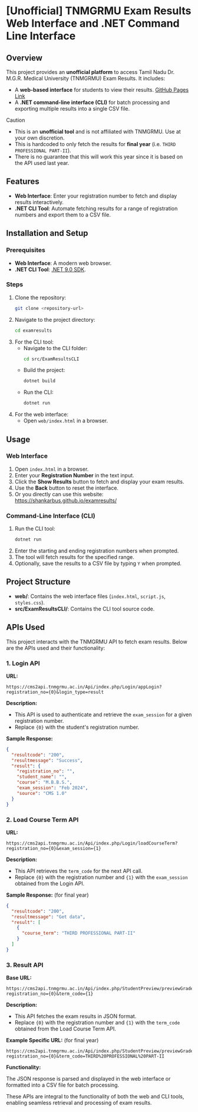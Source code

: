 # [Unofficial] TNMGRMU Exam Results Web Interface and .NET Command Line Interface

## Overview

This project provides an **unofficial platform** to access Tamil Nadu Dr. M.G.R. Medical University (TNMGRMU) Exam Results. It includes:

- A **web-based interface** for students to view their results. [GitHub Pages Link](https://shankarbus.github.io/examresults/)
- A **.NET command-line interface (CLI)** for batch processing and exporting multiple results into a single CSV file.

> [!CAUTION]
>
> - This is an **unofficial tool** and is not affiliated with TNMGRMU. Use at your own discretion.
> - This is hardcoded to only fetch the results for **final year** (i.e. `THIRD PROFESSIONAL PART-II`).
> - There is no guarantee that this will work this year since it is based on the API used last year.

## Features

- **Web Interface**: Enter your registration number to fetch and display results interactively.
- **.NET CLI Tool**: Automate fetching results for a range of registration numbers and export them to a CSV file.

## Installation and Setup

### Prerequisites

- **Web Interface**: A modern web browser.
- **.NET CLI Tool**: [.NET 9.0 SDK](https://dotnet.microsoft.com/download/dotnet/9.0).

### Steps

1. Clone the repository:
   ```bash
   git clone <repository-url>
   ```
2. Navigate to the project directory:
   ```bash
   cd examresults
   ```
3. For the CLI tool:
   - Navigate to the CLI folder:
     ```bash
     cd src/ExamResultsCLI
     ```
   - Build the project:
     ```bash
     dotnet build
     ```
   - Run the CLI:
     ```bash
     dotnet run
     ```
4. For the web interface:
   - Open `web/index.html` in a browser.

## Usage

### Web Interface

1. Open `index.html` in a browser.
2. Enter your **Registration Number** in the text input.
3. Click the **Show Results** button to fetch and display your exam results.
4. Use the **Back** button to reset the interface.
5. Or you directly can use this website: https://shankarbus.github.io/examresults/

### Command-Line Interface (CLI)

1. Run the CLI tool:
   ```bash
   dotnet run
   ```
2. Enter the starting and ending registration numbers when prompted.
3. The tool will fetch results for the specified range.
4. Optionally, save the results to a CSV file by typing `Y` when prompted.

## Project Structure

- **web/**: Contains the web interface files (`index.html`, `script.js`, `styles.css`).
- **src/ExamResultsCLI/**: Contains the CLI tool source code.

## APIs Used

This project interacts with the TNMGRMU API to fetch exam results. Below are the APIs used and their functionality:

### 1. Login API

**URL:**

```plaintext
https://cms2api.tnmgrmu.ac.in/Api/index.php/Login/appLogin?registration_no={0}&login_type=result
```

**Description:**

- This API is used to authenticate and retrieve the `exam_session` for a given registration number.
- Replace `{0}` with the student's registration number.

**Sample Response:**

```json
{
  "resultcode": "200",
  "resultmessage": "Success",
  "result": {
    "registration_no": "",
    "student_name": "",
    "course": "M.B.B.S.",
    "exam_session": "Feb 2024",
    "source": "CMS 1.0"
  }
}
```

### 2. Load Course Term API

**URL:**

```plaintext
https://cms2api.tnmgrmu.ac.in/Api/index.php/Login/loadCourseTerm?registration_no={0}&exam_session={1}
```

**Description:**

- This API retrieves the `term_code` for the next API call.
- Replace `{0}` with the registration number and `{1}` with the `exam_session` obtained from the Login API.

**Sample Response:** (for final year)

```json
{
  "resultcode": "200",
  "resultmessage": "Get data",
  "result": [
    {
      "course_term": "THIRD PROFESSIONAL PART-II"
    }
  ]
}
```

### 3. Result API

**Base URL:**

```plaintext
https://cms2api.tnmgrmu.ac.in/Api/index.php/StudentPreview/previewGradeMarkAllCourse?registration_no={0}&term_code={1}
```

**Description:**

- This API fetches the exam results in JSON format.
- Replace `{0}` with the registration number and `{1}` with the `term_code` obtained from the Load Course Term API.

**Example Specific URL:** (for final year)

```plaintext
https://cms2api.tnmgrmu.ac.in/Api/index.php/StudentPreview/previewGradeMarkAllCourse?registration_no={0}&term_code=THIRD%20PROFESSIONAL%20PART-II
```

**Functionality:**

The JSON response is parsed and displayed in the web interface or formatted into a CSV file for batch processing.

These APIs are integral to the functionality of both the web and CLI tools, enabling seamless retrieval and processing of exam results.
